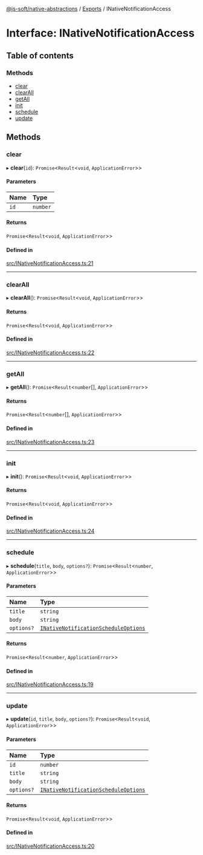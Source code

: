 [@js-soft/native-abstractions](../README.md) / [Exports](../modules.md) / INativeNotificationAccess

# Interface: INativeNotificationAccess

## Table of contents

### Methods

- [clear](INativeNotificationAccess.md#clear)
- [clearAll](INativeNotificationAccess.md#clearall)
- [getAll](INativeNotificationAccess.md#getall)
- [init](INativeNotificationAccess.md#init)
- [schedule](INativeNotificationAccess.md#schedule)
- [update](INativeNotificationAccess.md#update)

## Methods

### clear

▸ **clear**(`id`): `Promise`<`Result`<`void`, `ApplicationError`\>\>

#### Parameters

| Name | Type |
| :------ | :------ |
| `id` | `number` |

#### Returns

`Promise`<`Result`<`void`, `ApplicationError`\>\>

#### Defined in

[src/INativeNotificationAccess.ts:21](https://github.com/js-soft/ts-native-access/blob/6589b22/packages/abstractions/src/INativeNotificationAccess.ts#L21)

___

### clearAll

▸ **clearAll**(): `Promise`<`Result`<`void`, `ApplicationError`\>\>

#### Returns

`Promise`<`Result`<`void`, `ApplicationError`\>\>

#### Defined in

[src/INativeNotificationAccess.ts:22](https://github.com/js-soft/ts-native-access/blob/6589b22/packages/abstractions/src/INativeNotificationAccess.ts#L22)

___

### getAll

▸ **getAll**(): `Promise`<`Result`<`number`[], `ApplicationError`\>\>

#### Returns

`Promise`<`Result`<`number`[], `ApplicationError`\>\>

#### Defined in

[src/INativeNotificationAccess.ts:23](https://github.com/js-soft/ts-native-access/blob/6589b22/packages/abstractions/src/INativeNotificationAccess.ts#L23)

___

### init

▸ **init**(): `Promise`<`Result`<`void`, `ApplicationError`\>\>

#### Returns

`Promise`<`Result`<`void`, `ApplicationError`\>\>

#### Defined in

[src/INativeNotificationAccess.ts:24](https://github.com/js-soft/ts-native-access/blob/6589b22/packages/abstractions/src/INativeNotificationAccess.ts#L24)

___

### schedule

▸ **schedule**(`title`, `body`, `options?`): `Promise`<`Result`<`number`, `ApplicationError`\>\>

#### Parameters

| Name | Type |
| :------ | :------ |
| `title` | `string` |
| `body` | `string` |
| `options?` | [`INativeNotificationScheduleOptions`](INativeNotificationScheduleOptions.md) |

#### Returns

`Promise`<`Result`<`number`, `ApplicationError`\>\>

#### Defined in

[src/INativeNotificationAccess.ts:19](https://github.com/js-soft/ts-native-access/blob/6589b22/packages/abstractions/src/INativeNotificationAccess.ts#L19)

___

### update

▸ **update**(`id`, `title`, `body`, `options?`): `Promise`<`Result`<`void`, `ApplicationError`\>\>

#### Parameters

| Name | Type |
| :------ | :------ |
| `id` | `number` |
| `title` | `string` |
| `body` | `string` |
| `options?` | [`INativeNotificationScheduleOptions`](INativeNotificationScheduleOptions.md) |

#### Returns

`Promise`<`Result`<`void`, `ApplicationError`\>\>

#### Defined in

[src/INativeNotificationAccess.ts:20](https://github.com/js-soft/ts-native-access/blob/6589b22/packages/abstractions/src/INativeNotificationAccess.ts#L20)
